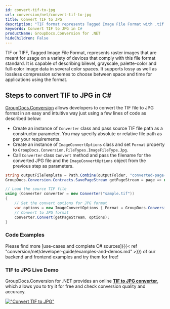 ```yaml
---
id: convert-tif-to-jpg
url: conversion/net/convert-tif-to-jpg
title: Convert TIF to JPG
description: "TIF format represents Tagged Image File Format with .tif extension. Learn how to convert TIF to JPG file programmatically in C# language using GroupDocs.Conversion for .NET library."
keywords: Convert TIF to JPG in C#
productName: GroupDocs.Conversion for .NET
hideChildren: False
---
```


TIF or TIFF, Tagged Image File Format, represents raster images that are meant for usage on a variety of devices that comply with this file format standard. It is capable of describing bilevel, grayscale, palette-color and full-color image data in several color spaces. It supports lossy as well as lossless compression schemes to choose between space and time for applications using the format.

## Steps to convert TIF to JPG in C#

[GroupDocs.Conversion](https://products.groupdocs.com/conversion/net) allows developers to convert the TIF file to JPG format in an easy and intuitive way just using a few lines of code as described below:

* Create an instance of `Converter` class and pass source TIF file path as a constructor parameter. You may specify absolute or relative file path as per your requirements. 
* Create an instance of `ImageConvertOptions` class and set `Format` property to `GroupDocs.Conversion.FileTypes.ImageFileType.Jpg`.
* Call `Converter` class `Convert` method and pass the filename for the converted JPG file and the `ImageConvertOptions` object from the previous step as parameters.

```csharp
string outputFileTemplate = Path.Combine(outputFolder, "converted-page-{0}.jpg");
GroupDocs.Conversion.Contracts.SavePageStream getPageStream = page => new FileStream(string.Format(outputFileTemplate, page), FileMode.Create);

// Load the source TIF file
using (Converter converter = new Converter("sample.tif"))
{
    // Set the convert options for JPG format
    var options = new ImageConvertOptions { Format = GroupDocs.Conversion.FileTypes.ImageFileType.Jpg };   
    // Convert to JPG format
    converter.Convert(getPageStream, options);
}
```

### Code Examples

Please find more [use-cases and complete C# sources]({{< ref "conversion/net/developer-guide/examples-and-demos.md" >}}) of our backend and frontend examples and try them for free!

### TIF to JPG Live Demo

GroupDocs.Conversion for .NET provides an online [**TIF to JPG converter**](https://products.groupdocs.app/conversion/tif-to-jpg), which allows you to try it for free and check conversion quality and accuracy.

[!["Convert TIF to JPG"](conversion/net/images/convert-to-jpg/convert-tif-to-jpg.png)](https://products.groupdocs.app/conversion/tif-to-jpg)